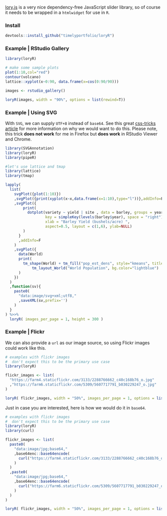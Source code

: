 [lory.js](https://github.com/meandmax/lory) is a very nice dependency-free JavaScript slider library, so of course it needs to be wrapped in a `htmlwidget` for use in `R`.


### Install
```r
devtools::install_github("timelyportfolio/loryR")
```

### Example | RStudio Gallery
```r
library(loryR)

# make some sample plots
plot(1:10,col="red")
contour(volcano)
lattice::xyplot(x~0:90, data.frame(x=cos(0:90/90)))

images <- rstudio_gallery()

loryR(images, width = "90%", options = list(rewind=T))
```

### Example | Using SVG

With `SVG`, we can supply `UTF+8` instead of `base64`.  See this great [css-tricks article](https://css-tricks.com/probably-dont-base64-svg/) for more information on why we would want to do this.  Please note, this trick **does not work** for me in Firefox but **does work** in RStudio Viewer and Chrome.

```r
library(SVGAnnotation)
library(loryR)
library(pipeR)

#let's use lattice and tmap
library(lattice)
library(tmap)

lapply(
  list(
    svgPlot({plot(1:10)})
    ,svgPlot({print(xyplot(x~x,data.frame(x=1:10),type="l"))},addInfo=F)
    ,svgPlot({
        print(
          dotplot(variety ~ yield | site , data = barley, groups = year,
                  key = simpleKey(levels(barley$year), space = "right"),
                  xlab = "Barley Yield (bushels/acre) ",
                  aspect=0.5, layout = c(1,6), ylab=NULL)        
        )
      }
      ,addInfo=F
    )
    ,svgPlot({
      data(World)
      print(
        tm_shape(World) + tm_fill("pop_est_dens", style="kmeans", title="Population density") + 
            tm_layout_World("World Population", bg.color="lightblue")
      )
    })
  )
  ,function(sv){
    paste0(
      "data:image/svg+xml;utf8,"
      ,saveXML(sv,prefix='')
    )
  }
) %>>%
  loryR( images_per_page = 1, height = 300 )

```

### Example | Flickr

We can also provide a `url` as our image source, so using Flickr images could work like this.

```r
# examples with flickr images
#  don't expect this to be the primary use case
library(loryR)

flickr_images <- list(
  "https://farm4.staticflickr.com/3133/2288766662_c40c168b76_o.jpg"
  ,"https://farm6.staticflickr.com/5309/5607717791_b030229247_o.jpg"
)

loryR( flickr_images, width = "50%", images_per_page = 1, options = list(rewind=T) )
```

Just in case you are interested, here is how we would do it in `base64`.

```r
# examples with flickr images
#  don't expect this to be the primary use case
library(loryR)
library(curl)

flickr_images <- list(
  paste0(
    "data:image/jpg;base64,"
    ,base64enc::base64encode(
      curl("https://farm4.staticflickr.com/3133/2288766662_c40c168b76_o.jpg","rb")
    )
  )
  ,paste0(
    "data:image/jpg;base64,"
    ,base64enc::base64encode(
      curl("https://farm6.staticflickr.com/5309/5607717791_b030229247_o.jpg","rb")
    )
  )
)

loryR( flickr_images, width = "50%", images_per_page = 1, options = list(rewind=T) )
```


